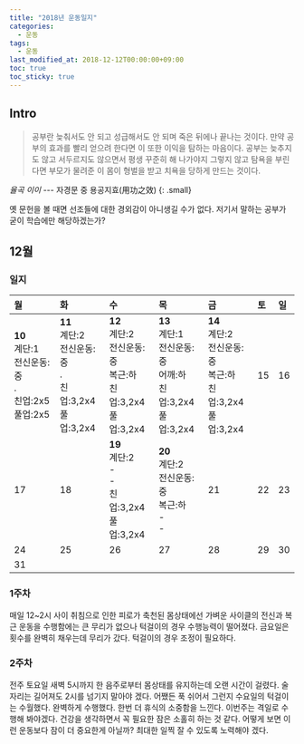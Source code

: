 ```yaml
---
title: "2018년 운동일지"
categories: 
  - 운동
tags: 
  - 운동
last_modified_at: 2018-12-12T00:00:00+09:00
toc: true
toc_sticky: true
---
```


## Intro

> 공부란 늦춰서도 안 되고 성급해서도 안 되며 죽은 뒤에나 끝나는 것이다. 만약 공부의 효과를 빨리 얻으려 한다면 이 또한 이익을 탐하는 마음이다. 공부는 늦추지도 않고 서두르지도 않으면서 평생 꾸준히 해 나가야지 그렇지 않고 탐욕을 부린다면 부모가 물려준 이 몸이 형벌을 받고 치욕을 당하게 만드는 것이다.

<cite>율곡 이이</cite> --- 자경문 중 용공지효(用功之效)
{: .small}

옛 문헌을 볼 때면 선조들에 대한 경외감이 아니생길 수가 없다. 저기서 말하는 공부가 굳이 학습에만 해당하겠는가?

## 12월

### 일지

| 월 | 화 | 수 | 목 | 금 | 토 | 일 |
|:---|:---|:---|:---|:---|:---|:---|
| **10**<br>계단:1<br>전신운동:중<br>.<br>친업:2x5<br>풀업:2x5 | **11**<br>계단:2<br>전신운동:중<br>.<br>친업:3,2x4<br>풀업:3,2x4 | **12**<br>계단:2<br>전신운동:중<br>복근:하<br>친업:3,2x4<br>풀업:3,2x4 | **13**<br>계단:1<br>전신운동:중<br>어깨:하<br>친업:3,2x4<br>풀업:3,2x4 | **14**<br>계단:2<br>전신운동:중<br>복근:하<br>친업:3,2x4<br>풀업:3,2x4 | 15 | 16 |
| 17 | 18 | **19**<br>계단:2<br>-<br>-<br>친업:3,2x4<br>풀업:3,2x4 | **20**<br>계단:2<br>전신운동:중<br>복근:하<br>-<br>- | 21 | 22 | 23 |
| 24 | 25 | 26 | 27 | 28 | 29 | 30 |
| 31 |    |    |    |    |    |    |

### 1주차
매일 12~2시 사이 취침으로 인한 피로가 축천된 몸상태에선 가벼운 사이클의 전신과 복근 운동을 수행함에는 큰 무리가 없으나 턱걸이의 경우 수행능력이 떨어졌다. 금요일은 횟수를 완벽히 채우는데 무리가 갔다. 턱걸이의 경우 조정이 필요하다.

### 2주차
전주 토요일 새벽 5시까지 한 음주로부터 몸상태를 유지하는데 오랜 시간이 걸렸다. 술자리는 길어져도 2시를 넘기지 말아야 겠다. 어쨌든 푹 쉬어서 그런지 수요일의 턱걸이는 수월했다. 완벽하게 수행했다. 한번 더 휴식의 소중함을 느낀다. 이번주는 격일로 수행해 봐야겠다. 건강을 생각하면서 꼭 필요한 잠은 소홀히 하는 것 같다. 어떻게 보면 이런 운동보다 잠이 더 중요한게 아닐까? 최대한 일찍 잘 수 있도록 노력해야 겠다.
